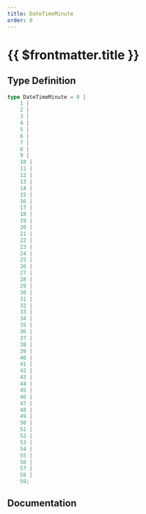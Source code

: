 ```yaml
---
title: DateTimeMinute
order: 0
---
```


# {{ $frontmatter.title }}

## Type Definition

```ts
type DateTimeMinute = 0 |
    1 |
    2 |
    3 |
    4 |
    5 |
    6 |
    7 |
    8 |
    9 |
    10 |
    11 |
    12 |
    13 |
    14 |
    15 |
    16 |
    17 |
    18 |
    19 |
    20 |
    21 |
    22 |
    23 |
    24 |
    25 |
    26 |
    27 |
    28 |
    29 |
    30 |
    31 |
    32 |
    33 |
    34 |
    35 |
    36 |
    37 |
    38 |
    39 |
    40 |
    41 |
    42 |
    43 |
    44 |
    45 |
    46 |
    47 |
    48 |
    49 |
    50 |
    51 |
    52 |
    53 |
    54 |
    55 |
    56 |
    57 |
    58 |
    59;
```

## Documentation

<!--@include: ./parts/dateTimeMinute.md-->
